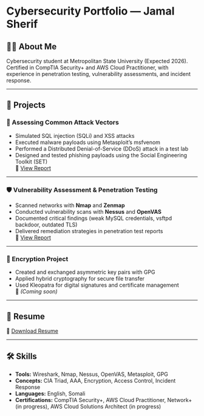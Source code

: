 # Cybersecurity Portfolio — Jamal Sherif

## 👨‍💻 About Me
Cybersecurity student at Metropolitan State University (Expected 2026).  
Certified in CompTIA Security+ and AWS Cloud Practitioner, with experience in penetration testing, vulnerability assessments, and incident response.

---

## 📂 Projects

### 🔐 Assessing Common Attack Vectors
- Simulated SQL injection (SQLi) and XSS attacks
- Executed malware payloads using Metasploit’s msfvenom
- Performed a Distributed Denial-of-Service (DDoS) attack in a test lab
- Designed and tested phishing payloads using the Social Engineering Toolkit (SET)  
📄 [View Report](./Attack-Vectors/Assessing%20Common%20Attack%20Vectors%20(4e)%20-%20Jamal%20Sherif.pdf)

---

### 🛡️ Vulnerability Assessment & Penetration Testing
- Scanned networks with **Nmap** and **Zenmap**
- Conducted vulnerability scans with **Nessus** and **OpenVAS**
- Documented critical findings (weak MySQL credentials, vsftpd backdoor, outdated TLS)
- Delivered remediation strategies in penetration test reports  
📄 [View Report](./Vulnerability-Assessment/Performing%20a%20Vulnerability%20Assessment%20(4e)%20-%20Jamal%20Sherif.pdf)

---

### 🔑 Encryption Project
- Created and exchanged asymmetric key pairs with GPG
- Applied hybrid cryptography for secure file transfer
- Used Kleopatra for digital signatures and certificate management  
📄 *(Coming soon)*

---

## 📜 Resume
📄 [Download Resume](./Resume/Jamal%2C%20Sherif.pdf)

---

## 🛠️ Skills
- **Tools:** Wireshark, Nmap, Nessus, OpenVAS, Metasploit, GPG
- **Concepts:** CIA Triad, AAA, Encryption, Access Control, Incident Response
- **Languages:** English, Somali
- **Certifications:** CompTIA Security+, AWS Cloud Practitioner, Network+ (in progress), AWS Cloud Solutions Architect (in progress)
